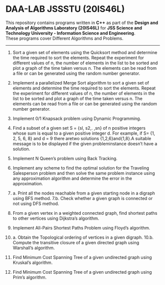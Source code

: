 # DAA-LAB JSSSTU (20IS46L)


This repository contains programs written in **C++** as part of the **Design and Analysis of Algorithms Laboratory (20IS46L)** for **JSS Science and Technology University - Information Science and Engineering**.  
These programs cover Different Algorithms and Problems.

---

1. Sort a given set of elements using the Quicksort method and determine the time 
required to sort the elements. Repeat the experiment for different values of n, the 
number of elements in the list to be sorted and plot a graph of the time taken versus n. 
The elements can be read from a file or can be 
generated using the random number generator. 

2. Implement a parallelized Merge Sort algorithm to sort a given set of elements and 
determine the time required to sort the elements. Repeat the experiment for different 
values of n, the number of elements in the list to be sorted and plot a graph of the time 
taken versus n. The elements can be read from a file or can be generated using the 
random number generator. 
 
3. Implement 0/1 Knapsack problem using Dynamic Programming.

4. Find a subset of a given set S = {sl, s2,. ,sn} of n positive integers whose sum is equal 
to a given positive integer d. For example, if S= {1, 2, 5, 6, 8} and d = 9 
there aretwo solutions {1,2,6}and{1,8}.A suitable message is to be displayed if the given 
probleminstance doesn’t have a solution.

5. Implement N Queen’s problem using Back Tracking.

6. Implement any scheme to find the optimal solution for the Traveling Salesperson 
problem and then solve the same problem instance using any approximation algorithm 
and determine the error in the approximation. 

7. a. Print all the nodes reachable from a given starting node in a digraph using BFS 
method. 
7.b. Check whether a given graph is connected or not using DFS method. 

8. From a given vertex in a weighted connected graph, find shortest paths to other vertices 
using Dijkstra’s algorithm.

9. Implement All-Pairs Shortest Paths Problem using Floyd’s algorithm.

10. a. Obtain the Topological ordering of vertices in a given digraph. 
10.b. Compute the transitive closure of a given directed graph using Warshall’s algorithm.

11. Find Minimum Cost Spanning Tree of a given undirected graph using Kruskal’s algorithm.

12. Find Minimum Cost Spanning Tree of a given undirected graph using Prim’s algorithm.
